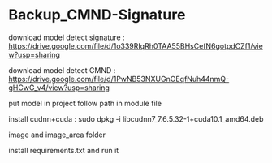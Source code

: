 # Backup_CMND-Signature


download model detect signature : https://drive.google.com/file/d/1o339RIqRh0TAA55BHsCefN6gotpdCZf1/view?usp=sharing

download model detect CMND : https://drive.google.com/file/d/1PwNB53NXUGnOEqfNuh44nmQ-gHCwG_v4/view?usp=sharing

put model in project follow path in module file

install cudnn+cuda : 
sudo dpkg -i libcudnn7_7.6.5.32-1+cuda10.1_amd64.deb

image and image_area folder

install requirements.txt and run it
